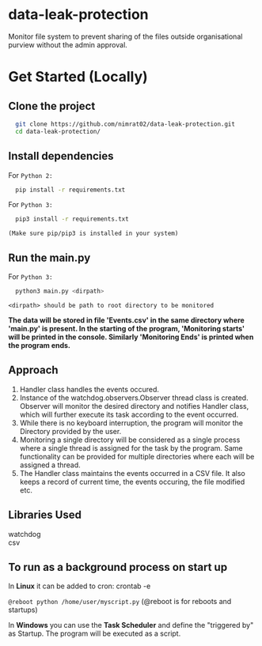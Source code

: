 # data-leak-protection
Monitor file system to prevent sharing of the files outside organisational purview without the admin approval.


# Get Started (Locally)

## Clone the project

```bash
  git clone https://github.com/nimrat02/data-leak-protection.git
  cd data-leak-protection/
```

## Install dependencies

For `Python 2:`
```bash
  pip install -r requirements.txt
```

For `Python 3:`
```bash
  pip3 install -r requirements.txt
```

`(Make sure pip/pip3 is installed in your system)`

## Run the main.py
For `Python 3:`
```bash
  python3 main.py <dirpath>
```
`<dirpath> should be path to root directory to be monitored`

**The data will be stored in file 'Events.csv' in the same directory where 'main.py' is present.
In the starting of the program, 'Monitoring starts' will be printed in the console. Similarly 'Monitoring Ends' is printed when the program ends.**


## Approach
1. Handler class handles the events occured.
2. Instance of the watchdog.observers.Observer thread class is created. Observer will monitor the desired directory and notifies Handler class, which will further execute its task according to the event occurred.
3. While there is no keyboard interruption, the program will monitor the Directory provided by the user.
4. Monitoring a single directory will be considered as a single process where a single thread is assigned for the task by the program. Same functionality can be provided for multiple directories where each will be assigned a thread.
5. The Handler class maintains the events occurred in a CSV file. It also keeps a record of current time, the events occuring, the file modified etc.

## Libraries Used
watchdog     
csv

## To run as a background process on start up
In **Linux** it can be added to cron: crontab -e

```@reboot python /home/user/myscript.py```
(@reboot is for reboots and startups)

In **Windows** you can use the **Task Scheduler** and define the "triggered by" as Startup.
 The program will be executed as a script.
